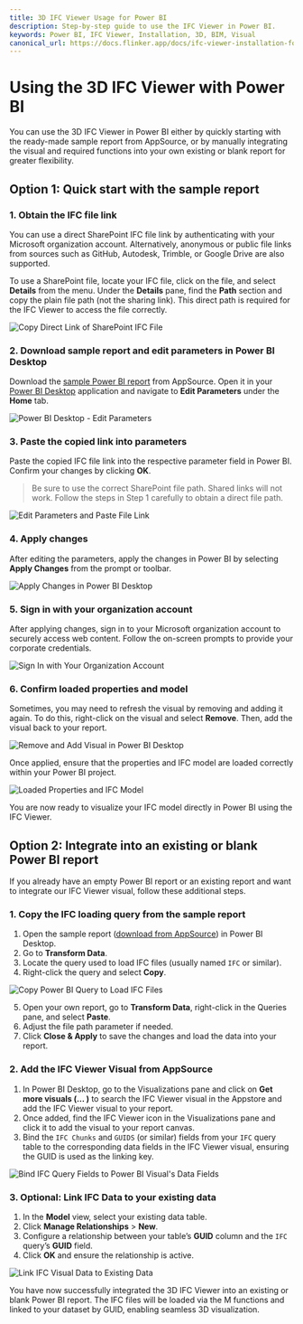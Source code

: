 ```yaml
---
title: 3D IFC Viewer Usage for Power BI
description: Step-by-step guide to use the IFC Viewer in Power BI.
keywords: Power BI, IFC Viewer, Installation, 3D, BIM, Visual
canonical_url: https://docs.flinker.app/docs/ifc-viewer-installation-for-power-bi.html
---
```


# Using the 3D IFC Viewer with Power BI

You can use the 3D IFC Viewer in Power BI either by quickly starting with the ready-made sample report from AppSource, or by manually integrating the visual and required functions into your own existing or blank report for greater flexibility.

## Option 1: Quick start with the sample report

### 1. Obtain the IFC file link

You can use a direct SharePoint IFC file link by authenticating with your Microsoft organization account. Alternatively, anonymous or public file links from sources such as GitHub, Autodesk, Trimble, or Google Drive are also supported.

To use a SharePoint file, locate your IFC file, click on the file, and select **Details** from the menu. Under the **Details** pane, find the **Path** section and copy the plain file path (not the sharing link). This direct path is required for the IFC Viewer to access the file correctly.

![Copy Direct Link of SharePoint IFC File](/_media/copy-direct-link-of-sharepoint-ifc-file.png)

### 2. Download sample report and edit parameters in Power BI Desktop

Download the [sample Power BI report](https://appsource.microsoft.com/en-us/product/power-bi-visuals/flinkergmbh1644589155747.ifc-viewer?src=docs&mktcmpid=ifc_power_pi) from AppSource. Open it in your [Power BI Desktop](https://www.microsoft.com/de-de/download/details.aspx?id=58494) application and navigate to **Edit Parameters** under the **Home** tab.

![Power BI Desktop - Edit Parameters](/_media/power-bi-desktop-app-edit-parameters.png)

### 3. Paste the copied link into parameters

Paste the copied IFC file link into the respective parameter field in Power BI. Confirm your changes by clicking **OK**.

> Be sure to use the correct SharePoint file path. Shared links will not work. Follow the steps in Step 1 carefully to obtain a direct file path.

![Edit Parameters and Paste File Link](/_media/power-bi-desktop-app-edit-parameters-and-paste-file-link.png)

### 4. Apply changes

After editing the parameters, apply the changes in Power BI by selecting **Apply Changes** from the prompt or toolbar.

![Apply Changes in Power BI Desktop](/_media/power-bi-desktop-app-apply-changes.png)

### 5. Sign in with your organization account

After applying changes, sign in to your Microsoft organization account to securely access web content. Follow the on-screen prompts to provide your corporate credentials.

![Sign In with Your Organization Account](/_media/powerbi-signin-with-your-org-account-and-access-web-content.png)

### 6. Confirm loaded properties and model

Sometimes, you may need to refresh the visual by removing and adding it again. To do this, right-click on the visual and select **Remove**. Then, add the visual back to your report.

![Remove and Add Visual in Power BI Desktop](/_media/power-bi-desktop-app-remove-and-add-visual.png)

Once applied, ensure that the properties and IFC model are loaded correctly within your Power BI project.

![Loaded Properties and IFC Model](/_media/power-bi-desktop-app-loaded-properties-and-model.png)

You are now ready to visualize your IFC model directly in Power BI using the IFC Viewer.

## Option 2: Integrate into an existing or blank Power BI report

If you already have an empty Power BI report or an existing report and want to integrate our IFC Viewer visual, follow these additional steps.

### 1. Copy the IFC loading query from the sample report

1. Open the sample report ([download from AppSource](https://appsource.microsoft.com/en-us/product/power-bi-visuals/flinkergmbh1644589155747.ifc-viewer?src=docs&mktcmpid=ifc_power_pi)) in Power BI Desktop.
2. Go to **Transform Data**.
3. Locate the query used to load IFC files (usually named `IFC` or similar).
4. Right-click the query and select **Copy**.

![Copy Power BI Query to Load IFC Files](/_media/copy-power-bi-query-to-load-ifc-files.png)

5. Open your own report, go to **Transform Data**, right-click in the Queries pane, and select **Paste**.
6. Adjust the file path parameter if needed.
7. Click **Close & Apply** to save the changes and load the data into your report.

### 2. Add the IFC Viewer Visual from AppSource

1. In Power BI Desktop, go to the Visualizations pane and click on **Get more visuals (… )** to search the IFC Viewer visual in the Appstore and add the IFC Viewer visual to your report.
2. Once added, find the IFC Viewer icon in the Visualizations pane and click it to add the visual to your report canvas.
3. Bind the `IFC Chunks` and `GUIDS` (or similar) fields from your `IFC` query table to the corresponding data fields in the IFC Viewer visual, ensuring the GUID is used as the linking key.

![Bind IFC Query Fields to Power BI Visual's Data Fields](/_media/bind-ifc-query-fields-to-power-bi-visuals-data-fields.png)

### 3. Optional: Link IFC Data to your existing data

1. In the **Model** view, select your existing data table.
2. Click **Manage Relationships** > **New**.
3. Configure a relationship between your table’s **GUID** column and the `IFC` query’s **GUID** field.
4. Click **OK** and ensure the relationship is active.

![Link IFC Visual Data to Existing Data](/_media/link-ifc-visual-data-to-existing-data.png)

You have now successfully integrated the 3D IFC Viewer into an existing or blank Power BI report. The IFC files will be loaded via the M functions and linked to your dataset by GUID, enabling seamless 3D visualization.

